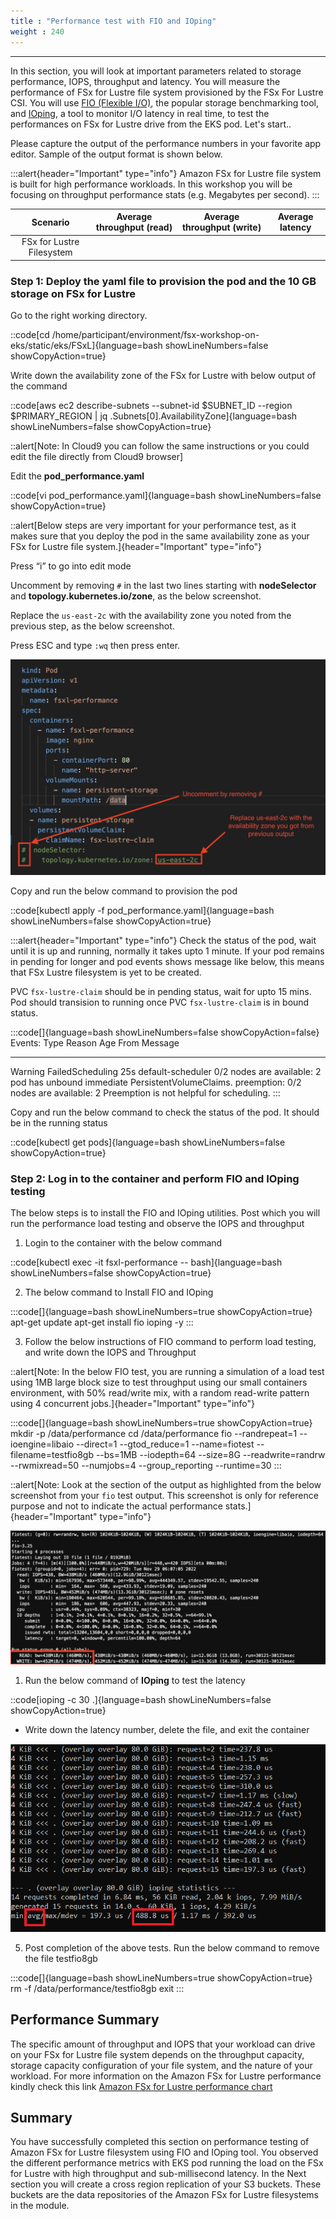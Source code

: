 ```yaml
---
title : "Performance test with FIO and IOping"
weight : 240
---
```

-------------------------------------------------------------

In this section, you will look at important parameters related to storage performance, IOPS, throughput and latency. You will measure the performance of FSx for Lustre file system provisioned by the FSx For Lustre CSI. You will use [FIO (Flexible I/O)](https://fio.readthedocs.io/en/latest/), the popular storage benchmarking tool, and [IOping](https://github.com/koct9i/ioping), a tool to monitor I/O latency in real time, to test the performances on FSx for Lustre drive from the EKS pod. Let's start..

Please capture the output of the performance numbers in your favorite app editor. Sample of the output format is shown below.

:::alert{header="Important" type="info"}
Amazon FSx for Lustre file system is built for high performance workloads. In this workshop you will be focusing on throughput performance stats (e.g. Megabytes per second).
:::

|         Scenario          | Average throughput (read) | Average throughput (write) | Average latency |
|:-------------------------:|:-------------------------:|:--------------------------:|:---------------:|
| FSx for Lustre Filesystem |                           |                            |                 |

### Step 1: Deploy the yaml file to provision the pod and the 10 GB storage on FSx for Lustre

Go to the right working directory.

::code[cd /home/participant/environment/fsx-workshop-on-eks/static/eks/FSxL]{language=bash showLineNumbers=false showCopyAction=true}

Write down the availability zone of the FSx for Lustre with below output of the command

::code[aws ec2 describe-subnets --subnet-id $SUBNET_ID --region $PRIMARY_REGION | jq .Subnets[0].AvailabilityZone]{language=bash showLineNumbers=false showCopyAction=true}

::alert[Note: In Cloud9 you can follow the same instructions or you could edit the file directly from Cloud9 browser]

Edit the **pod_performance.yaml**

::code[vi pod_performance.yaml]{language=bash showLineNumbers=false showCopyAction=true}

::alert[Below steps are very important for your performance test, as it makes sure that you deploy the pod in the same availability zone as your FSx for Lustre file system.]{header="Important" type="info"}

Press “i” to go into edit mode

Uncomment by removing `#` in the last two lines starting with **nodeSelector** and **topology.kubernetes.io/zone**, as the below screenshot. 

Replace the `us-east-2c` with the availability zone you noted from the previous step, as the below screenshot.

Press ESC and type `:wq` then press enter. 

![FSXlperf03](/static/images/fsxl_perf_03.png)

Copy and run the below command to provision the pod

::code[kubectl apply -f pod_performance.yaml]{language=bash showLineNumbers=false showCopyAction=true}

:::alert{header="Important" type="info"}
Check the status of the pod, wait until it is up and running, normally it takes upto 1 minute. If your pod remains in pending for longer and pod events shows message like below, this means that FSx Lustre filesystem is yet to be created. 

PVC `fsx-lustre-claim` should be in pending status, wait for upto 15 mins. Pod should transision to running once PVC `fsx-lustre-claim` is in bound status.

:::code[]{language=bash showLineNumbers=false showCopyAction=false}
Events:
  Type     Reason            Age   From               Message
  ----     ------            ----  ----               -------
  Warning  FailedScheduling  25s   default-scheduler  0/2 nodes are available: 2 pod has unbound immediate PersistentVolumeClaims. preemption: 0/2 nodes are available: 2 Preemption is not helpful for scheduling.
:::


Copy and run the below command to check the status of the pod. It should be in the running status

::code[kubectl get pods]{language=bash showLineNumbers=false showCopyAction=true}

### Step 2: Log in to the container and perform FIO and IOping testing

The below steps is to install the FIO and IOping utilities. Post which you will run the performance load testing and observe the IOPS and throughput

1. Login to the container with the below command

::code[kubectl exec -it fsxl-performance  -- bash]{language=bash showLineNumbers=false showCopyAction=true}

2. The below command to Install FIO and IOping

:::code[]{language=bash showLineNumbers=true showCopyAction=true}
apt-get update
apt-get install fio ioping -y
:::

3. Follow the below instructions of FIO command to perform load testing, and write down the IOPS and Throughput

::alert[Note: In the below FIO test, you are running a simulation of a load test using 1MB large block size to test throughput using our small containers environment, with 50% read/write mix, with a random read-write pattern using 4 concurrent jobs.]{header="Important" type="info"}


:::code[]{language=bash showLineNumbers=true showCopyAction=true}
mkdir -p /data/performance
cd /data/performance
fio --randrepeat=1 --ioengine=libaio --direct=1 --gtod_reduce=1 --name=fiotest --filename=testfio8gb --bs=1MB --iodepth=64 --size=8G --readwrite=randrw --rwmixread=50 --numjobs=4 --group_reporting --runtime=30
:::

::alert[Note: Look at the section of the output as highlighted from the below screenshot from your `fio` test output. This screenshot is only for reference purpose and not to indicate the actual performance stats.]{header="Important" type="info"}

![FIO01](/static/images/fio_01.png)

1. Run the below command of **IOping** to test the latency

::code[ioping -c 30 .]{language=bash showLineNumbers=false showCopyAction=true}

- Write down the latency number, delete the file, and exit the container

![Diagram](/static/images/Ioping-test-FSxL.png)

5. Post completion of the above tests. Run the below command to remove the file testfio8gb

:::code[]{language=bash showLineNumbers=true showCopyAction=true}
rm -f /data/performance/testfio8gb
exit
:::

## Performance Summary

The specific amount of throughput and IOPS that your workload can drive on your FSx for Lustre file system depends on the throughput capacity, storage capacity configuration of your file system, and the nature of your workload. For more information on the Amazon FSx for Lustre performance kindly check this link [Amazon FSx for Lustre performance chart](https://docs.aws.amazon.com/fsx/latest/LustreGuide/performance.html)

## Summary

You have successfully completed this section on performance testing of Amazon FSx for Lustre filesystem using FIO and IOping tool. You observed the different performance metrics with EKS pod running the load on the FSx for Lustre with high throughput and sub-millisecond latency. In the Next section you will create a cross region replication of your S3 buckets. These buckets are the data repositories of the Amazon FSx for Lustre filesystems in the module.
